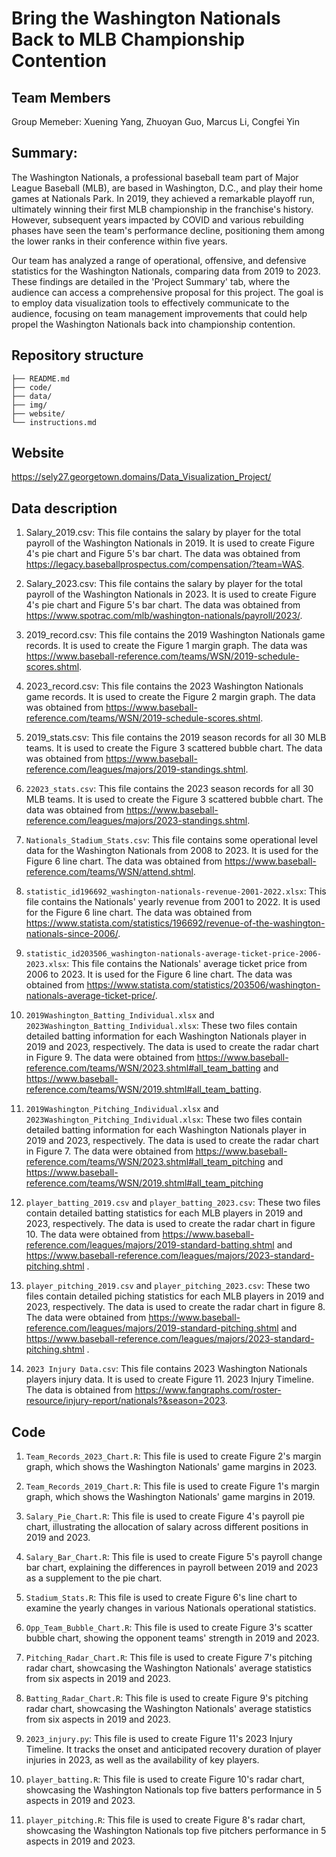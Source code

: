 
# Bring the Washington Nationals Back to MLB Championship Contention

## Team Members
Group Memeber: Xuening Yang, Zhuoyan Guo, Marcus Li, Congfei Yin

## Summary:
The Washington Nationals, a professional baseball team part of Major League Baseball (MLB), are based in Washington, D.C., and play their home games at Nationals Park. In 2019, they achieved a remarkable playoff run, ultimately winning their first MLB championship in the franchise's history. However, subsequent years impacted by COVID and various rebuilding phases have seen the team's performance decline, positioning them among the lower ranks in their conference within five years.

Our team has analyzed a range of operational, offensive, and defensive statistics for the Washington Nationals, comparing data from 2019 to 2023. These findings are detailed in the 'Project Summary' tab, where the audience can access a comprehensive proposal for this project. The goal is to employ data visualization tools to effectively communicate to the audience, focusing on team management improvements that could help propel the Washington Nationals back into championship contention.

## Repository structure

```.
├── README.md
├── code/
├── data/
├── img/
├── website/
└── instructions.md
```
## Website

https://sely27.georgetown.domains/Data_Visualization_Project/


## Data description

1. Salary_2019.csv: This file contains the salary by player for the total payroll of the Washington Nationals in 2019. It is used to create Figure 4's pie chart and Figure 5's bar chart. The data was obtained from https://legacy.baseballprospectus.com/compensation/?team=WAS.

2. Salary_2023.csv: This file contains the salary by player for the total payroll of the Washington Nationals in 2023. It is used to create Figure 4's pie chart and Figure 5's bar chart. The data was obtained from https://www.spotrac.com/mlb/washington-nationals/payroll/2023/.

3. 2019_record.csv: This file contains the 2019 Washington Nationals game records. It is used to create the Figure 1 margin graph. The data was https://www.baseball-reference.com/teams/WSN/2019-schedule-scores.shtml.

4. 2023_record.csv: This file contains the 2023 Washington Nationals game records. It is used to create the Figure 2 margin graph.  The data was obtained from https://www.baseball-reference.com/teams/WSN/2019-schedule-scores.shtml.

5. 2019_stats.csv: This file contains the 2019 season records for all 30 MLB teams. It is used to create the Figure 3 scattered  bubble chart.  The data was obtained from https://www.baseball-reference.com/leagues/majors/2019-standings.shtml.

6. `22023_stats.csv`: This file contains the 2023 season records for all 30 MLB teams. It is used to create the Figure 3 scattered bubble chart.  The data was obtained from https://www.baseball-reference.com/leagues/majors/2023-standings.shtml.

7. `Nationals_Stadium_Stats.csv`: This file contains some operational level data for the Washington Nationals from 2008 to 2023. It is used for the Figure 6 line chart. The data was obtained from https://www.baseball-reference.com/teams/WSN/attend.shtml.

8. `statistic_id196692_washington-nationals-revenue-2001-2022.xlsx`: This file contains the Nationals' yearly revenue from 2001 to 2022. It is used for the Figure 6 line chart. The data was obtained from https://www.statista.com/statistics/196692/revenue-of-the-washington-nationals-since-2006/.

9. `statistic_id203506_washington-nationals-average-ticket-price-2006-2023.xlsx`: This file contains the Nationals' average ticket price from 2006 to 2023. It is used for the Figure 6 line chart. The data was obtained from https://www.statista.com/statistics/203506/washington-nationals-average-ticket-price/.

10. `2019Washington_Batting_Individual.xlsx` and `2023Washington_Batting_Individual.xlsx`: These two files contain detailed batting information for each Washington Nationals player in 2019 and 2023, respectively. The data is used to create the radar chart in Figure 9. The data were obtained from https://www.baseball-reference.com/teams/WSN/2023.shtml#all_team_batting and https://www.baseball-reference.com/teams/WSN/2019.shtml#all_team_batting.

11. `2019Washington_Pitching_Individual.xlsx` and `2023Washington_Pitching_Individual.xlsx`: These two files contain detailed batting information for each Washington Nationals player in 2019 and 2023, respectively. The data is used to create the radar chart in Figure 7.  The data were obtained from https://www.baseball-reference.com/teams/WSN/2023.shtml#all_team_pitching and https://www.baseball-reference.com/teams/WSN/2019.shtml#all_team_pitching

12. `player_batting_2019.csv` and `player_batting_2023.csv`: These two files contain detailed batting statistics for each MLB players in 2019 and 2023, respectively. The data is used to create the radar chart in figure 10. The data were obtained from https://www.baseball-reference.com/leagues/majors/2019-standard-batting.shtml and https://www.baseball-reference.com/leagues/majors/2023-standard-pitching.shtml .

13. `player_pitching_2019.csv` and `player_pitching_2023.csv`: These two files contain detailed piching statistics for each MLB players in 2019 and 2023, respectively. The data is used to create the radar chart in figure 8. The data were obtained from https://www.baseball-reference.com/leagues/majors/2019-standard-pitching.shtml and https://www.baseball-reference.com/leagues/majors/2023-standard-pitching.shtml .

14. `2023 Injury Data.csv`: This file contains 2023 Washington Nationals players injury data. It is used to create Figure 11. 2023 Injury Timeline. The data is obtained from https://www.fangraphs.com/roster-resource/injury-report/nationals?&season=2023.


## Code

1. `Team_Records_2023_Chart.R`: This file is used to create Figure 2's margin graph, which shows the Washington Nationals' game margins in 2023.

2. `Team_Records_2019_Chart.R`: This file is used to create Figure 1's margin graph, which shows the Washington Nationals' game margins in 2019.

3. `Salary_Pie_Chart.R`: This file is used to create Figure 4's payroll pie chart, illustrating the allocation of salary across different positions in 2019 and 2023.

4. `Salary_Bar_Chart.R`: This file is used to create Figure 5's payroll change bar chart, explaining the differences in payroll between 2019 and 2023 as a supplement to the pie chart.

5. `Stadium_Stats.R`: This file is used to create Figure 6's line chart to examine the yearly changes in various Nationals operational statistics.

6. `Opp_Team_Bubble_Chart.R`: This file is used to create Figure 3's scatter bubble chart, showing the opponent teams' strength in 2019 and 2023.

7. `Pitching_Radar_Chart.R`: This file is used to create Figure 7's pitching radar chart, showcasing the Washington Nationals' average statistics from six aspects in 2019 and 2023.

8. `Batting_Radar_Chart.R`: This file is used to create Figure 9's pitching radar chart, showcasing the Washington Nationals' average statistics from six aspects in 2019 and 2023.

9. `2023_injury.py`: This file is used to create Figure 11's 2023 Injury Timeline. It tracks the onset and anticipated recovery duration of player injuries in 2023, as well as the availability of key players.

10. `player_batting.R`: This file is used to create Figure 10's radar chart, showcasing the Washington Nationals top five batters performance in 5 aspects in 2019 and 2023.

11. `player_pitching.R`: This file is used to create Figure 8's radar chart, showcasing the Washington Nationals top five pitchers performance in 5 aspects in 2019 and 2023.
